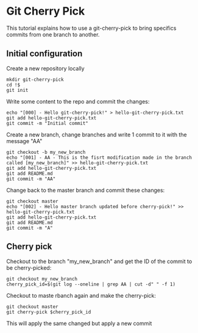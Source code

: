 # Git Cherry Pick

This tutorial explains how to use a git-cherry-pick to bring specifics commits from one branch to another.

## Initial configuration
Create a new repository locally
```
mkdir git-cherry-pick
cd !$
git init
```
Write some content to the repo and commit the changes:
```
echo "[000] - Hello git-cherry-pick!" > hello-git-cherry-pick.txt
git add hello-git-cherry-pick.txt
git commit -m "Initial commit"
```
Create a new branch, change branches and write 1 commit to it with the message "AA"
```
git checkout -b my_new_branch
echo "[001] - AA - This is the fisrt modification made in the branch called [my_new_branch]" >> hello-git-cherry-pick.txt
git add hello-git-cherry-pick.txt
git add README.md
git commit -m "AA"
```
Change back to the master branch and commit these changes:
```
git checkout master
echo "[002] - Hello master branch updated before cherry-pick!" >> hello-git-cherry-pick.txt
git add hello-git-cherry-pick.txt
git add README.md
git commit -m "A"
```
## Cherry pick
Checkout to the branch "my_new_branch" and get the ID of the commit to be cherry-picked:
```
git checkout my_new_branch
cherry_pick_id=$(git log --oneline | grep AA | cut -d" " -f 1)
```
Checkout to maste rbanch again and make the cherry-pick:
```
git checkout master
git cherry-pick $cherry_pick_id
```
This will apply the same changed but apply a new commit
